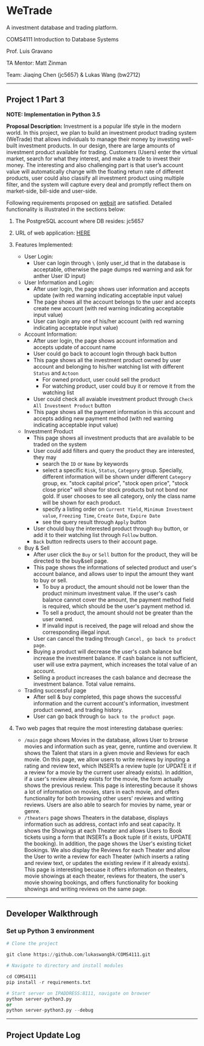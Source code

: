 # WeTrade

A investment database and trading platform.

COMS4111 Introduction to Database Systems

Prof. Luis Gravano

TA Mentor: Matt Zinman

Team: Jiaqing Chen (jc5657) & Lukas Wang (bw2712)

---

## Project 1 Part 3

**NOTE: Implementation in Python 3.5**

**Proposal Description:** Investment is a popular life style in the modern world. In this project, we plan to build an investment product trading system (WeTrade) that allows individuals to manage their money by investing well-built investment products. In our design, there are large amounts of investment product available for trading. Customers (Users) enter the virtual market, search for what they interest, and make a trade to invest their money. The interesting and also challenging part is that user’s account value will automatically change with the floating return rate of different products, user could also classify all investment product using multiple filter, and the system will capture every deal and promptly reflect them on market-side, bill-side and user-side.

Following requirements proposed on [websit](http://www.cs.columbia.edu/~gravano/cs4111/Proj1-3/) are satisfied. Detailed functionality is illustrated in the sections below:

1. The PostgreSQL account where DB resides: jc5657
2. URL of web application: [HERE](http://34.138.131.47:8111/)
3. Features Implemented:
    - User Login:
        - User can login through `\` (only user_id that in the database is acceptable, otherwise the page dumps red warning and ask for anther User ID input)
    - User Information and Login:
        - After user login, the page shows user information and accepts update (with red warning indicating acceptable input value)
        - The page shows all the account belongs to the user and accepts create new account (with red warning indicating acceptable input value)
        - User can login any one of his/her account (with red warning indicating acceptable input value)
    - Account Information:
        - After user login, the page shows account information and accepts update of account name
        - User could go back to account login through back button
        - This page shows all the investment product owned by user account and belonging to his/her watching list with different `Status` and `Actoon`
          - For owned product, user could sell the product
          - For watching product, user could buy it or remove it from the watching list
        - User could check all avaiable investment product through `Check All Investment Product` button
        - This page shows all the payment information in this account and accepts adding new payment method (with red warning indicating acceptable input value)
    - Investment Product
        - This page shows all investment products that are available to be traded on the system
        - User could add filters and query the product they are interested, they may
            - search the `ID` or `Name` by keywords
            - select a specific `Risk`, `Status`, `Category` group. Specially, different information will be shown under different `Category` group, ex. "stock capital price", "stock open price", "stock close price" will show for stock products but not bond nor gold. If user chooses to see all category, only the class name will be shown for each product.
            - specify a listing order on `Current Yield`, `Minimum Investment value`, `Freezing Time`, `Create Date`, `Expire Date`
            - see the query result through `Apply` button
        - User chould buy the interested product through `Buy` button, or add it to their watching list through `Follow` button. 
        - `Back` button redirects users to their account page.
    - Buy & Sell
        - After user click the `Buy` or `Sell` button for the product, they will be directed to the buy&sell page.
        - This page shows the informations of selected product and user's account balance, and allows user to input the amount they want to buy or sell.
            - To buy a product, the amount should not be lower than the product minimum investment value. If the user's cash balance cannot cover the amount, the payment method field is required, which should be the user's payment method id.
            - To sell a product, the amount should not be greater than the user owned.
            - If invalid input is received, the page will reload and show the corresponding illegal input.
        - User can cancel the trading through `Cancel, go back to product page`.
        - Buying a product will decrease the user's cash balance but increase the investment balance. If cash balance is not sufficient, user will use extra payment, which increases the total value of an account.
        - Selling a product increases the cash balance and decrease the investment balance. Total value remains.
    - Trading successful page
        - After sell & buy completed, this page shows the successful information and the current account's information, investment product owned, and trading history.
        - User can go back through `Go back to the product page`.


4. Two web pages that require the most interesting database queries:
    - `/main` page shows Movies in the database, allows User to browse movies and information such as year, genre, runtime and overview. It shows the Talent that stars in a given movie and Reviews for each movie. On this page, we allow users to write reviews by inputing a rating and review text, which INSERTs a review tuple (or UPDATE it if a review for a movie by the current user already exists). In addition, if a user's review already exists for the movie, the form actually shows the previous review. This page is interesting because it shows a lot of information on movies, stars in each movie, and offers functionality for both browsing other users' reviews and writing reviews. Users are also able to search for movies by name, year or genre.
    - `/theaters` page shows Theaters in the database, displays information such as address, contact info and seat capacity. It shows the Showings at each Theater and allows Users to Book tickets using a form that INSERTs a Book tuple (if it exists, UPDATE the booking). In addition, the page shows the User's existing ticket Bookings. We also display the Reviews for each Theater and allow the User to write a review for each Theater (which inserts a rating and review text, or updates the existing review if it already exists). This page is interesting becuase it offers information on theaters, movie showings at each theater, reviews for theaters, the user's movie showing bookings, and offers functionality for booking showings and writing reviews on the same page.

---

## Developer Walkthrough

### Set up Python 3 environment

```py
# Clone the project

git clone https://github.com/lukaswangbk/COMS4111.git

# Navigate to directory and install modules

cd COMS4111
pip install -r requirements.txt

# Start server on IPADDRESS:8111, navigate on browser
python server-python3.py
or 
python server-python3.py --debug
```

---

## Project Update Log